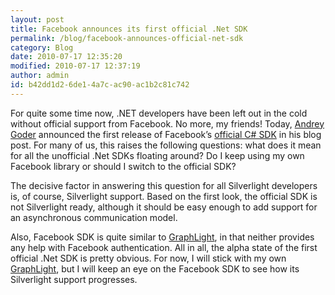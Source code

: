 ```yaml
---
layout: post
title: Facebook announces its first official .Net SDK
permalink: /blog/facebook-announces-official-net-sdk
category: Blog
date: 2010-07-17 12:35:20
modified: 2010-07-17 12:37:19
author: admin
id: b42dd1d2-6de1-4a7c-ac90-ac1b2c81c742
---
```


For quite some time now, .NET developers have been left out in the cold without official support from Facebook.
No more, my friends! Today, [Andrey Goder](http://www.facebook.com/andreygoder) announced the first release of Facebook’s
[official C# SDK](http://developers.facebook.com/blog/post/395) in his blog post. For many of us, this raises the following questions:
what does it mean for all the unofficial .Net SDKs floating around?
Do I keep using my own Facebook library or should I switch to the official SDK?

The decisive factor in answering this question for all Silverlight developers is, of course, Silverlight support.
Based on the first look, the official SDK is not Silverlight ready, although it should be easy enough to add support for an asynchronous
communication model.

Also, Facebook SDK is quite similar to [GraphLight](/blog/GraphLight), in that neither provides any help with Facebook authentication.
All in all, the alpha state of the first official .Net SDK is pretty obvious. For now, I will stick with my own [GraphLight](/blog/GraphLight),
but I will keep an eye on the Facebook SDK to see how its Silverlight support progresses.
